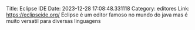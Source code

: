 Title: Eclipse IDE
Date: 2023-12-28 17:08:48.331118
Category: editores
Link: https://eclipseide.org/
Eclipse é um editor famoso no mundo do java mas é muito versatil para diversas linguagens
